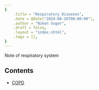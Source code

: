 ```yaml
---
{
    .title = "Respiratory Diseases",
    .date = @date("2024-08-26T00:00:00"),
    .author = "Nikon Sugar",
    .draft = false,
    .layout = "index.shtml",
    .tags = [],
}  
--- 
```


Note of respiratory system

## Contents

- [COPD](/med/respiratory/COPD)
